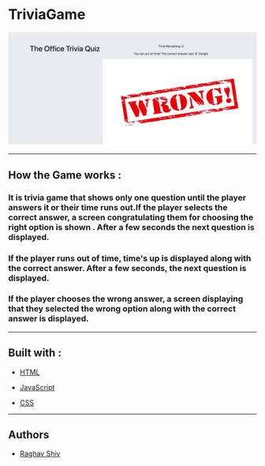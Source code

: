 # TriviaGame


![alt text](assets/images/TriviaGame_Screenshot.png "Crystal Game Screenshot")

<hr>


## How the Game works :

### It is trivia game that shows only one question until the player answers it or their time runs out.If the player selects the correct answer, a screen congratulating them for choosing the right option is shown . After a few seconds the next question is displayed.

### If the player runs out of time, time's up is displayed along with the correct answer. After a few seconds, the  next question is displayed.

### If the player chooses the wrong answer, a screen displaying that they selected the wrong option along with the correct answer is displayed. 

<hr>

## Built with :

* [HTML](https://www.w3schools.com/html/html_intro.asp) 

* [JavaScript](https://www.w3schools.com/js/js_intro.asp)

* [CSS](https://www.w3schools.com/css/css_intro.asp)

<hr>

## Authors

* [Raghav Shiv](https://github.com/rshiv7)